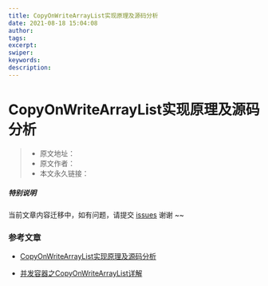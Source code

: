 ```yaml
---
title: CopyOnWriteArrayList实现原理及源码分析
date: 2021-08-18 15:04:08
author:
tags:
excerpt:
swiper:
keywords:
description:
---
```


# CopyOnWriteArrayList实现原理及源码分析

> * 原文地址：[]()
> * 原文作者：[]()
> * 本文永久链接：[]()

##### **特别说明**


当前文章内容迁移中，如有问题，请提交 [issues](https://github.com/Starrier/starrier.github.io/issues) 谢谢 ~~


### 参考文章

- [CopyOnWriteArrayList实现原理及源码分析](https://www.cnblogs.com/chengxiao/p/6881974.html)

- [并发容器之CopyOnWriteArrayList详解](https://blog.csdn.net/ThinkWon/article/details/102508258)
